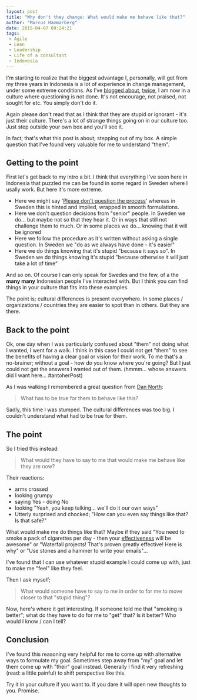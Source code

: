 ```yaml
---
layout: post
title: "Why don't they change: What would make me behave like that?"
author: "Marcus Hammarberg"
date: 2015-04-07 09:24:21
tags:
 - Agile
 - Lean
 - Leadership
 - Life of a consultant
 - Indonesia
---
```


I'm starting to realize that the biggest advantage I, personally, will get from my three years in Indonesia is a lot of experience in change management, under some extreme conditions. As I've [blogged about](http://www.marcusoft.net/2015/03/a-world-without-why--what-motivates-indonesian-people.html), [twice](http://www.marcusoft.net/2015/03/motivating-in-a-world-without-why.html), I am now in a culture where questioning is not done. It's not encourage, not praised, not sought for etc. You simply don't do it.

Again please don't read that as I think that they are stupid or ignorant - it's just their culture. There's a lot of strange things going on in our culture too. Just step outside your own box and you'll see it.

In fact; that's what this post is about; stepping out of my box. A simple question that I've found very valuable for me to understand "them".

<a name='name'></a>

## Getting to the point

First let's get back to my intro a bit. I think that everything I've seen here in Indonesia that puzzled me can be found in some regard in Sweden where I usally work. But here it's more extreme.

* Here we might say '[Please don't question the process](http://www.marcusoft.net/2015/04/please-question-the-process.html)' whereas in Sweden this is hinted and implied, wrapped in smooth formulations.
* Here we don't question decisions from "senior" people. In Sweden we do... but maybe not so that they hear it. Or in ways that still not challenge them to much. Or in some places we do... knowing that it will be ignored
* Here we follow the procedure as it's written without asking a single question. In Sweden we "do as we always have done - it's easier"
* Here we do things knowing that it's stupid "because it says so". In Sweden we do things knowing it's stupid "because otherwise it will just take a lot of time"

And so on. Of course I can only speak for Swedes and the few, of a the **many many** Indonesian people I've interacted with. But I think you can find things in your culture that fits into these examples.

The point is; cultural differences is present everywhere. In some places / organizations / countries they are easier to spot than in others. But they are there.

## Back to the point

Ok, one day when I was particularly confused about "them" not doing what I wanted, I went for a walk. I think in this case I could not get "them" to see the benefits of having a clear goal or vision for their work. To me that's a no-brainer; without a goal - how do you know where you're going? But I just could not get the answers I wanted out of them. (hmmm... whose answers did I want here... #antoherPost)

As I was walking I remembered a great question from [Dan North](http://dannorth.net/):

<blockquote>What has to be true for them to behave like this?</blockquote>

Sadly, this time I was stumped. The cultural differences was too big. I couldn't understand what had to be true for them.

## The point
So I tried this instead:

<blockquote>What would they have to say to me that would make me behave like they are now?</blockquote>

Their reactions:
* arms crossed
* looking grumpy
* saying Yes - doing No
* looking "Yeah, you keep talking... we'll do it our own ways"
* Utterly surprised and chocked; "How can you even say things like that? Is that safe?"

What would make me do things like that? Maybe if they said "You need to smoke a pack of cigarettes per day - then your [effectiveness](http://www.marcusoft.net/2015/01/i-dont-care-about-efficiency-until-we-know-our-goal.html) will be awesome" or "Waterfall projects! That's proven greatly effective! Here is why" or "Use stones and a hammer to write your emails"...

I've found that I can use whatever stupid example I could come up with, just to make me "feel" like they feel.

Then I ask myself;

<blockquote>What would someone have to say to me in order to for me to move closer to that "stupid thing"?</blockquote>

Now, here's where it get interesting. If someone told me that "smoking is better"; what do they have to do for me to "get" that? Is it better? Who would I know / can I tell?

## Conclusion
I've found this reasoning very helpful for me to come up with alternative ways to formulate my goal. Sometimes step away from "my" goal and let them come up with "their" goal instead. Generally I find it very refreshing (read: a little painful) to shift perspective like this.

Try it in your culture if you want to. If you dare it will open new thoughts to you. Promise. 